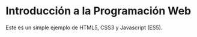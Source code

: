 
# Introducción a la Programación Web

Este es un simple ejemplo de HTML5, CSS3 y Javascript (ES5).

